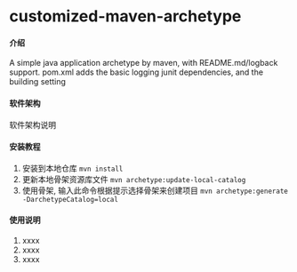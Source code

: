 # customized-maven-archetype

#### 介绍
A simple java application archetype by maven, with README.md/logback support.
pom.xml adds the basic logging junit dependencies, and the building setting

#### 软件架构
软件架构说明


#### 安装教程

1. 安装到本地仓库 `mvn install`
2. 更新本地骨架资源库文件 `mvn archetype:update-local-catalog`
3. 使用骨架, 输入此命令根据提示选择骨架来创建项目 `mvn archetype:generate -DarchetypeCatalog=local`

#### 使用说明

1.  xxxx
2.  xxxx
3.  xxxx

